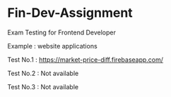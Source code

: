 # Fin-Dev-Assignment
Exam Testing for Frontend Developer

Example : website applications

Test No.1 : https://market-price-diff.firebaseapp.com/

Test No.2 : Not available

Test No.3 : Not available
